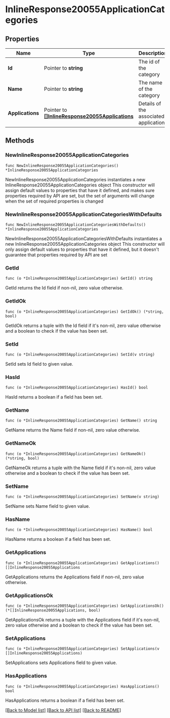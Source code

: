 # InlineResponse20055ApplicationCategories

## Properties

Name | Type | Description | Notes
------------ | ------------- | ------------- | -------------
**Id** | Pointer to **string** | The id of the category | [optional] 
**Name** | Pointer to **string** | The name of the category | [optional] 
**Applications** | Pointer to [**[]InlineResponse20055Applications**](InlineResponse20055Applications.md) | Details of the associated applications | [optional] 

## Methods

### NewInlineResponse20055ApplicationCategories

`func NewInlineResponse20055ApplicationCategories() *InlineResponse20055ApplicationCategories`

NewInlineResponse20055ApplicationCategories instantiates a new InlineResponse20055ApplicationCategories object
This constructor will assign default values to properties that have it defined,
and makes sure properties required by API are set, but the set of arguments
will change when the set of required properties is changed

### NewInlineResponse20055ApplicationCategoriesWithDefaults

`func NewInlineResponse20055ApplicationCategoriesWithDefaults() *InlineResponse20055ApplicationCategories`

NewInlineResponse20055ApplicationCategoriesWithDefaults instantiates a new InlineResponse20055ApplicationCategories object
This constructor will only assign default values to properties that have it defined,
but it doesn't guarantee that properties required by API are set

### GetId

`func (o *InlineResponse20055ApplicationCategories) GetId() string`

GetId returns the Id field if non-nil, zero value otherwise.

### GetIdOk

`func (o *InlineResponse20055ApplicationCategories) GetIdOk() (*string, bool)`

GetIdOk returns a tuple with the Id field if it's non-nil, zero value otherwise
and a boolean to check if the value has been set.

### SetId

`func (o *InlineResponse20055ApplicationCategories) SetId(v string)`

SetId sets Id field to given value.

### HasId

`func (o *InlineResponse20055ApplicationCategories) HasId() bool`

HasId returns a boolean if a field has been set.

### GetName

`func (o *InlineResponse20055ApplicationCategories) GetName() string`

GetName returns the Name field if non-nil, zero value otherwise.

### GetNameOk

`func (o *InlineResponse20055ApplicationCategories) GetNameOk() (*string, bool)`

GetNameOk returns a tuple with the Name field if it's non-nil, zero value otherwise
and a boolean to check if the value has been set.

### SetName

`func (o *InlineResponse20055ApplicationCategories) SetName(v string)`

SetName sets Name field to given value.

### HasName

`func (o *InlineResponse20055ApplicationCategories) HasName() bool`

HasName returns a boolean if a field has been set.

### GetApplications

`func (o *InlineResponse20055ApplicationCategories) GetApplications() []InlineResponse20055Applications`

GetApplications returns the Applications field if non-nil, zero value otherwise.

### GetApplicationsOk

`func (o *InlineResponse20055ApplicationCategories) GetApplicationsOk() (*[]InlineResponse20055Applications, bool)`

GetApplicationsOk returns a tuple with the Applications field if it's non-nil, zero value otherwise
and a boolean to check if the value has been set.

### SetApplications

`func (o *InlineResponse20055ApplicationCategories) SetApplications(v []InlineResponse20055Applications)`

SetApplications sets Applications field to given value.

### HasApplications

`func (o *InlineResponse20055ApplicationCategories) HasApplications() bool`

HasApplications returns a boolean if a field has been set.


[[Back to Model list]](../README.md#documentation-for-models) [[Back to API list]](../README.md#documentation-for-api-endpoints) [[Back to README]](../README.md)


